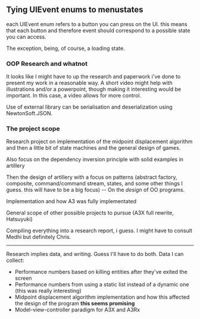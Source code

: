 ## Tying UIEvent enums to menustates

each UIEvent enum refers to a button you can press on the UI. this means that each button and therefore event should correspond to a possible state you can access.

The exception, being, of course, a loading state.



### OOP Research and whatnot

It looks like I might have to up the research and paperwork i've done to present my work in a reasonable way. A short video might help with illustrations and/or a powerpoint, though making it interesting would be important. In this case, a video allows for more control.



Use of external library can be serialisation and deserialization using NewtonSoft.JSON.



### The project scope

Research project on implementation of the midpoint displacement algorithm and then a little bit of state machines and the general design of games.

Also focus on the dependency inversion principle with solid examples in artillery

Then the design of artillery with a focus on patterns (abstract factory, composite, command/command stream, states, and some other things I guess. this will have to be a big focus) -- On the *design* of OO programs.



Implementation and how A3 was fully implementated



General scope of other possible projects to pursue (A3X full rewrite, Hatsuyuki)



Compiling everything into a research report, i guess. I might have to consult Medhi but definitely Chris.



---

Research implies data, and writing. Guess I'll have to do both. Data I can collect:

- Performance numbers based on killing entities after they've exited the screen
- Performance numbers from using a static list instead of a dynamic one (this was really interesting)
- Midpoint displacement algorithm implementation and how this affected the design of the program **this seems promising**
- Model-view-controller paradigm for A3X and A3Rx